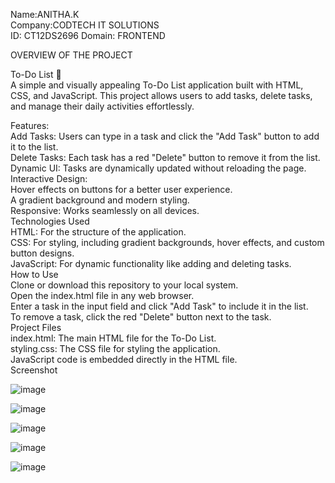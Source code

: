 Name:ANITHA.K  
Company:CODTECH IT SOLUTIONS  
ID: CT12DS2696 
Domain: FRONTEND


OVERVIEW OF THE PROJECT

  To-Do List 📝  
A simple and visually appealing To-Do List application built with HTML, CSS, and JavaScript. This project allows users to add tasks, delete tasks, and manage their daily activities effortlessly.

Features:   
Add Tasks: Users can type in a task and click the "Add Task" button to add it to the list.  
Delete Tasks: Each task has a red "Delete" button to remove it from the list.  
Dynamic UI: Tasks are dynamically updated without reloading the page.  
Interactive Design:  
Hover effects on buttons for a better user experience.  
A gradient background and modern styling.   
Responsive: Works seamlessly on all devices.  
Technologies Used  
HTML: For the structure of the application.  
CSS: For styling, including gradient backgrounds, hover effects, and custom button designs.  
JavaScript: For dynamic functionality like adding and deleting tasks.  
How to Use  
Clone or download this repository to your local system.  
Open the index.html file in any web browser.  
Enter a task in the input field and click "Add Task" to include it in the list.  
To remove a task, click the red "Delete" button next to the task.  
Project Files  
index.html: The main HTML file for the To-Do List.  
styling.css: The CSS file for styling the application.  
JavaScript code is embedded directly in the HTML file.  
Screenshot  

![image](https://github.com/user-attachments/assets/a04fef4e-357b-43af-90a2-9cb04bec6240)

![image](https://github.com/user-attachments/assets/084f3e11-1db8-4311-b97b-3a3987c62cd4)


![image](https://github.com/user-attachments/assets/7d914fd2-5e9d-46b2-9e6d-1560d56a1778)


![image](https://github.com/user-attachments/assets/feb7de8c-2f01-4964-9e94-e529ea3ae1d0)



![image](https://github.com/user-attachments/assets/461c45aa-e73f-4fc9-a666-b11157c2b529)








